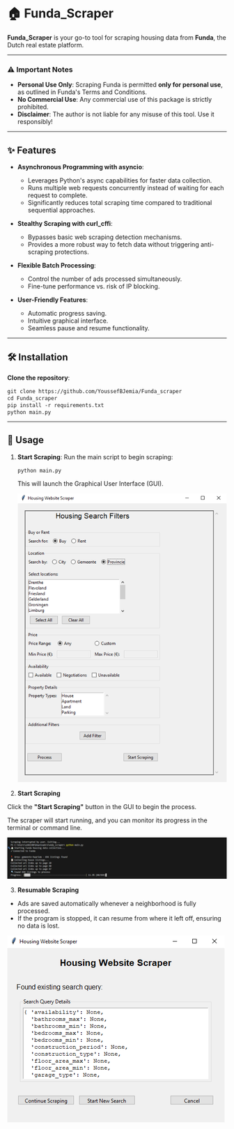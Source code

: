 # 🏠 Funda_Scraper

**Funda_Scraper** is your go-to tool for scraping housing data from **Funda**, the Dutch real estate platform.

---

### ⚠️ Important Notes

- **Personal Use Only**: Scraping Funda is permitted **only for personal use**, as outlined in Funda's Terms and Conditions.
- **No Commercial Use**: Any commercial use of this package is strictly prohibited.
- **Disclaimer**: The author is not liable for any misuse of this tool. Use it responsibly!

---

## ✨ Features

- **Asynchronous Programming with asyncio**:
  - Leverages Python's async capabilities for faster data collection.
  - Runs multiple web requests concurrently instead of waiting for each request to complete.
  - Significantly reduces total scraping time compared to traditional sequential approaches.

- **Stealthy Scraping with curl_cffi**:
  - Bypasses basic web scraping detection mechanisms.
  - Provides a more robust way to fetch data without triggering anti-scraping protections.

- **Flexible Batch Processing**:
  - Control the number of ads processed simultaneously.
  - Fine-tune performance vs. risk of IP blocking.

- **User-Friendly Features**:
  - Automatic progress saving.
  - Intuitive graphical interface.
  - Seamless pause and resume functionality.

---

## 🛠️ Installation

**Clone the repository**:
````
git clone https://github.com/YoussefBJemia/Funda_scraper
cd Funda_scraper
pip install -r requirements.txt
python main.py
````

---

## 🚀 Usage

1. **Start Scraping**:
   Run the main script to begin scraping:
   ````
   python main.py
   ````
   This will launch the Graphical User Interface (GUI).

   ![Interface Screenshot](Img/interface.PNG)
2. **Start Scraping**

Click the **"Start Scraping"** button in the GUI to begin the process.

The scraper will start running, and you can monitor its progress in the terminal or command line.

![Running Code Screenshot](Img/progress.PNG) <!-- Replace with actual path -->

3. **Resumable Scraping**

- Ads are saved automatically whenever a neighborhood is fully processed.
- If the program is stopped, it can resume from where it left off, ensuring no data is lost.

![Resume GUI Screenshot](Img/continue.PNG) <!-- Replace with actual path -->
